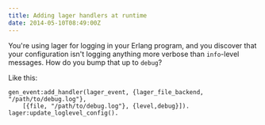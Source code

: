 ```yaml
---
title: Adding lager handlers at runtime
date: 2014-05-10T08:49:00Z
---
```

You're using lager for logging in your Erlang program, and you discover that your configuration isn't logging anything more verbose than `info`-level messages. How do you bump that up to `debug`?

Like this:

    gen_event:add_handler(lager_event, {lager_file_backend, "/path/to/debug.log"},
        [{file, "/path/to/debug.log"}, {level,debug}]).
    lager:update_loglevel_config().
